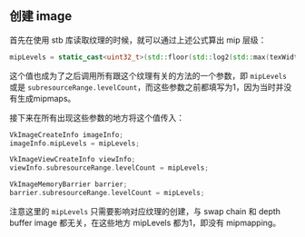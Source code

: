 ## 创建 image

首先在使用 stb 库读取纹理的时候，就可以通过上述公式算出 mip 层级：

```c++
mipLevels = static_cast<uint32_t>(std::floor(std::log2(std::max(texWidth, texHeight)))) + 1;
```

这个值也成为了之后调用所有跟这个纹理有关的方法的一个参数，即 `mipLevels` 或是 `subresourceRange.levelCount`，而这些参数之前都填写为1，因为当时并没有生成mipmaps。

接下来在所有出现这些参数的地方将这个值传入：

```c++
VkImageCreateInfo imageInfo;
imageInfo.mipLevels = mipLevels;

VkImageViewCreateInfo viewInfo;
viewInfo.subresourceRange.levelCount = mipLevels;

VkImageMemoryBarrier barrier;
barrier.subresourceRange.levelCount = mipLevels;
```

注意这里的 `mipLevels` 只需要影响对应纹理的创建，与 swap chain 和 depth buffer image 都无关，在这些地方 mipLevels 都为1，即没有 mipmapping。

